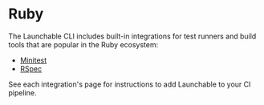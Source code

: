 # Ruby

The Launchable CLI includes built-in integrations for test runners and build tools that are popular in the Ruby ecosystem:

* [Minitest](../integrations/minitest.md)
* [RSpec](../integrations/rspec.md)

See each integration's page for instructions to add Launchable to your CI pipeline.


